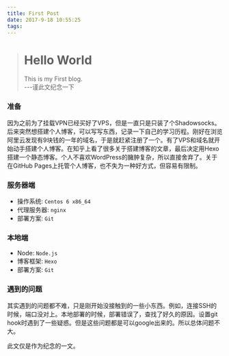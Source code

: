 ```yaml
---
title: First Post
date: 2017-9-18 10:55:25
tags:
---
```

> # Hello World
> This is my First blog.  
> ---谨此文纪念一下

### 准备
因为之前为了挂载VPN已经买好了VPS，但是一直只是只装了个Shadowsocks。后来突然想搭建个人博客，可以写写东西，记录一下自己的学习历程。刚好在浏览阿里云发现有9块钱的一年的域名，于是就赶紧注册了一个。有了VPS和域名就开始动手搭建个人博客。在知乎上看了很多关于搭建博客的文章，最后决定用Hexo搭建一个静态博客。个人不喜欢WordPress的臃肿复杂，所以直接舍弃了。关于在GitHub Pages上托管个人博客，也不失为一种好方式，但容易有限制。

### 服务器端
- 操作系统: `Centos 6 x86_64`
- 代理服务器: `nginx`
- 部署方案: `Git`

### 本地端
- Node: `Node.js`
- 博客框架: `Hexo`
- 部署方案: `Git`

### 遇到的问题
其实遇到的问题都不难，只是刚开始没接触到的一些小东西。例如，连接SSH的时候，端口没对上。本地部署的时候，部署错误了，查找了好久的原因。设置git hook时遇到了一些疑惑。但是这些问题都是可以google出来的。所以总体问题不大。

此文仅是作为纪念的一文。